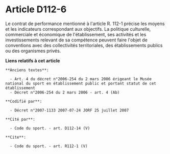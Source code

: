 # Article D112-6

Le contrat de performance mentionné à l'article R. 112-1 précise les moyens et les indicateurs correspondant aux objectifs.
La politique culturelle, commerciale et économique de l'établissement, ses activités et les investissements relevant de sa
compétence peuvent faire l'objet de conventions avec des collectivités territoriales, des établissements publics ou des
organismes privés.

**Liens relatifs à cet article**

	**Anciens textes**:

	  - Art. 4 du décret n°2006-254 du 2 mars 2006 érigeant le Musée national du sport en établissement public et portant statut de cet établissement
	  - Décret n°2006-254 du 2 mars 2006 - art. 4 (Ab)

	**Codifié par**:

	  - Décret n°2007-1133 2007-07-24 JORF 25 juillet 2007

	**Cité par**:

	  - Code du sport. - art. D112-14 (V)

	**Cite**:

	  - Code du sport. - art. R112-1 (V)
